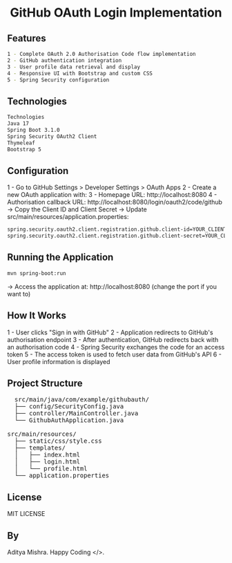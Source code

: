 <h1 align="center"> GitHub OAuth Login Implementation </h1>

## Features
```bash
1 - Complete OAuth 2.0 Authorisation Code flow implementation
2 - GitHub authentication integration
3 - User profile data retrieval and display
4 - Responsive UI with Bootstrap and custom CSS
5 - Spring Security configuration
```
## Technologies
```bash
Technologies
Java 17
Spring Boot 3.1.0
Spring Security OAuth2 Client
Thymeleaf
Bootstrap 5
```
## Configuration
1 - Go to GitHub Settings > Developer Settings > OAuth Apps
2 - Create a new OAuth application with:
3 - Homepage URL: http://localhost:8080
4 - Authorisation callback URL: http://localhost:8080/login/oauth2/code/github
-> Copy the Client ID and Client Secret
-> Update src/main/resources/application.properties:
```bash
spring.security.oauth2.client.registration.github.client-id=YOUR_CLIENT_ID
spring.security.oauth2.client.registration.github.client-secret=YOUR_CLIENT_SECRET
```
## Running the Application
```bash
mvn spring-boot:run
```
-> Access the application at: http://localhost:8080  (change the port if you want to)
## How It Works
1 - User clicks "Sign in with GitHub"
2 - Application redirects to GitHub's authorisation endpoint
3 - After authentication, GitHub redirects back with an authorisation code
4 - Spring Security exchanges the code for an access token
5 - The access token is used to fetch user data from GitHub's API
6 - User profile information is displayed

## Project Structure
<pre>
  src/main/java/com/example/githubauth/
  ├── config/SecurityConfig.java
  ├── controller/MainController.java
  └── GithubAuthApplication.java

src/main/resources/
  ├── static/css/style.css
  ├── templates/
  │   ├── index.html
  │   ├── login.html
  │   └── profile.html
  └── application.properties
</pre>

## License
MIT LICENSE

## By 
Aditya Mishra. 
Happy Coding </>.
